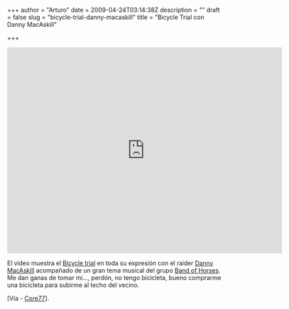 +++
author = "Arturo"
date = 2009-04-24T03:14:38Z
description = ""
draft = false
slug = "bicycle-trial-danny-macaskill"
title = "Bicycle Trial con Danny MacAskill"

+++
<iframe width="640" height="480" src="https://www.youtube.com/embed/Z19zFlPah-o" frameborder="0" allowfullscreen></iframe>

<p>El video muestra el <a href="https://en.wikipedia.org/wiki/Bike_trials_riding">Bicycle trial</a> en toda su expresión con el raider <a href="https://www.google.com/search?hl=es&amp;q=Danny+Macaskill&amp;btnG=Buscar&amp;lr=">Danny MacAskill</a> acompañado de un gran tema musical del grupo <a href="https://www.bandofhorses.com/">Band of Horses</a>. Me dan ganas de tomar mi..., perdón, no tengo bicicleta, bueno comprarme una bicicleta para subirme al techo del vecino.</p>

<p>[Vía - <a href="https://www.core77.com/blog/videos/bike_parkour_13236.asp">Core77</a>].</p>
